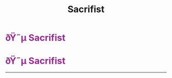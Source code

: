 ﻿---
lang: en-US
title: Sacrifist
prev: PotionMaster
next: VoodooMaster
---
# <font color="#9a2891">ðŸ˜µ <b>Sacrifist</b></font> <Badge text="Utility" type="tip" vertical="middle"/>
# <font color="#9a2891">ðŸ˜µ <b>Sacrifist</b></font> <Badge text="Utility" type="tip" vertical="middle"/>
---


